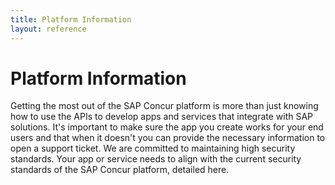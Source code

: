 ```yaml
---
title: Platform Information
layout: reference
---
```


# Platform Information

Getting the most out of the SAP Concur platform is more than just knowing how to use the APIs to develop apps and services that integrate with SAP solutions. It's important to make sure the app you create works for your end users and that when it doesn't you can provide the necessary information to open a support ticket. We are committed to maintaining high security standards. Your app or service needs to align with the current security standards of the SAP Concur platform, detailed here.
